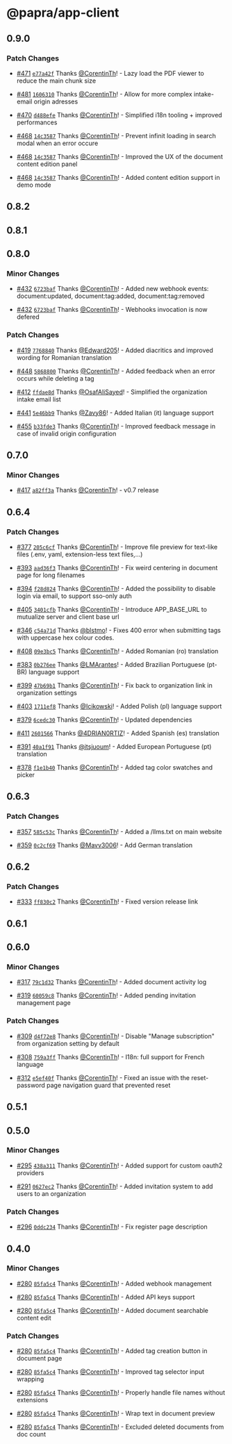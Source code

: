 # @papra/app-client

## 0.9.0

### Patch Changes

- [#471](https://github.com/papra-hq/papra/pull/471) [`e77a42f`](https://github.com/papra-hq/papra/commit/e77a42fbf14da011cd396426aa0bbea56c889740) Thanks [@CorentinTh](https://github.com/CorentinTh)! - Lazy load the PDF viewer to reduce the main chunk size

- [#481](https://github.com/papra-hq/papra/pull/481) [`1606310`](https://github.com/papra-hq/papra/commit/1606310745e8edf405b527127078143481419e8c) Thanks [@CorentinTh](https://github.com/CorentinTh)! - Allow for more complex intake-email origin adresses

- [#470](https://github.com/papra-hq/papra/pull/470) [`d488efe`](https://github.com/papra-hq/papra/commit/d488efe2cc4aa4f433cec4e9b8cc909b091eccc4) Thanks [@CorentinTh](https://github.com/CorentinTh)! - Simplified i18n tooling + improved performances

- [#468](https://github.com/papra-hq/papra/pull/468) [`14c3587`](https://github.com/papra-hq/papra/commit/14c3587de07a605ec586bdc428d9e76956bf1c67) Thanks [@CorentinTh](https://github.com/CorentinTh)! - Prevent infinit loading in search modal when an error occure

- [#468](https://github.com/papra-hq/papra/pull/468) [`14c3587`](https://github.com/papra-hq/papra/commit/14c3587de07a605ec586bdc428d9e76956bf1c67) Thanks [@CorentinTh](https://github.com/CorentinTh)! - Improved the UX of the document content edition panel

- [#468](https://github.com/papra-hq/papra/pull/468) [`14c3587`](https://github.com/papra-hq/papra/commit/14c3587de07a605ec586bdc428d9e76956bf1c67) Thanks [@CorentinTh](https://github.com/CorentinTh)! - Added content edition support in demo mode

## 0.8.2

## 0.8.1

## 0.8.0

### Minor Changes

- [#432](https://github.com/papra-hq/papra/pull/432) [`6723baf`](https://github.com/papra-hq/papra/commit/6723baf98ad46f989fe1e1e19ad0dd25622cca77) Thanks [@CorentinTh](https://github.com/CorentinTh)! - Added new webhook events: document:updated, document:tag:added, document:tag:removed

- [#432](https://github.com/papra-hq/papra/pull/432) [`6723baf`](https://github.com/papra-hq/papra/commit/6723baf98ad46f989fe1e1e19ad0dd25622cca77) Thanks [@CorentinTh](https://github.com/CorentinTh)! - Webhooks invocation is now defered

### Patch Changes

- [#419](https://github.com/papra-hq/papra/pull/419) [`7768840`](https://github.com/papra-hq/papra/commit/7768840aa4425a03cb96dc1c17605bfa8e6a0de4) Thanks [@Edward205](https://github.com/Edward205)! - Added diacritics and improved wording for Romanian translation

- [#448](https://github.com/papra-hq/papra/pull/448) [`5868800`](https://github.com/papra-hq/papra/commit/5868800bcec6ed69b5441b50e4445fae5cdb5bfb) Thanks [@CorentinTh](https://github.com/CorentinTh)! - Added feedback when an error occurs while deleting a tag

- [#412](https://github.com/papra-hq/papra/pull/412) [`ffdae8d`](https://github.com/papra-hq/papra/commit/ffdae8db56c6ecfe63eb263ee606e9469eef8874) Thanks [@OsafAliSayed](https://github.com/OsafAliSayed)! - Simplified the organization intake email list

- [#441](https://github.com/papra-hq/papra/pull/441) [`5e46bb9`](https://github.com/papra-hq/papra/commit/5e46bb9e6a39cd16a83636018370607a27db042a) Thanks [@Zavy86](https://github.com/Zavy86)! - Added Italian (it) language support

- [#455](https://github.com/papra-hq/papra/pull/455) [`b33fde3`](https://github.com/papra-hq/papra/commit/b33fde35d3e8622e31b51aadfe56875d8e48a2ef) Thanks [@CorentinTh](https://github.com/CorentinTh)! - Improved feedback message in case of invalid origin configuration

## 0.7.0

### Minor Changes

- [#417](https://github.com/papra-hq/papra/pull/417) [`a82ff3a`](https://github.com/papra-hq/papra/commit/a82ff3a755fa1164b4d8ff09b591ed6482af0ccc) Thanks [@CorentinTh](https://github.com/CorentinTh)! - v0.7 release

## 0.6.4

### Patch Changes

- [#377](https://github.com/papra-hq/papra/pull/377) [`205c6cf`](https://github.com/papra-hq/papra/commit/205c6cfd461fa0020a93753571f886726ddfdb57) Thanks [@CorentinTh](https://github.com/CorentinTh)! - Improve file preview for text-like files (.env, yaml, extension-less text files,...)

- [#393](https://github.com/papra-hq/papra/pull/393) [`aad36f3`](https://github.com/papra-hq/papra/commit/aad36f325296548019148bc4e32782fe562fd95b) Thanks [@CorentinTh](https://github.com/CorentinTh)! - Fix weird centering in document page for long filenames

- [#394](https://github.com/papra-hq/papra/pull/394) [`f28d824`](https://github.com/papra-hq/papra/commit/f28d8245bf385d7be3b3b8ee449c3fdc88fa375c) Thanks [@CorentinTh](https://github.com/CorentinTh)! - Added the possibility to disable login via email, to support sso-only auth

- [#405](https://github.com/papra-hq/papra/pull/405) [`3401cfb`](https://github.com/papra-hq/papra/commit/3401cfbfdc7e280d2f0f3166ceddcbf55486f574) Thanks [@CorentinTh](https://github.com/CorentinTh)! - Introduce APP_BASE_URL to mutualize server and client base url

- [#346](https://github.com/papra-hq/papra/pull/346) [`c54a71d`](https://github.com/papra-hq/papra/commit/c54a71d2c5998abde8ec78741b8c2e561203a045) Thanks [@blstmo](https://github.com/blstmo)! - Fixes 400 error when submitting tags with uppercase hex colour codes.

- [#408](https://github.com/papra-hq/papra/pull/408) [`09e3bc5`](https://github.com/papra-hq/papra/commit/09e3bc5e151594bdbcb1f9df1b869a78e583af3f) Thanks [@CorentinTh](https://github.com/CorentinTh)! - Added Romanian (ro) translation

- [#383](https://github.com/papra-hq/papra/pull/383) [`0b276ee`](https://github.com/papra-hq/papra/commit/0b276ee0d5e936fffc1f8284c654a8ada0efbafb) Thanks [@LMArantes](https://github.com/LMArantes)! - Added Brazilian Portuguese (pt-BR) language support

- [#399](https://github.com/papra-hq/papra/pull/399) [`47b69b1`](https://github.com/papra-hq/papra/commit/47b69b15f4f711e47421fc21a3ac447824d67642) Thanks [@CorentinTh](https://github.com/CorentinTh)! - Fix back to organization link in organization settings

- [#403](https://github.com/papra-hq/papra/pull/403) [`1711ef8`](https://github.com/papra-hq/papra/commit/1711ef866d0071a804484b3e163a5e2ccbcec8fd) Thanks [@Icikowski](https://github.com/Icikowski)! - Added Polish (pl) language support

- [#379](https://github.com/papra-hq/papra/pull/379) [`6cedc30`](https://github.com/papra-hq/papra/commit/6cedc30716e320946f79a0a9fd8d3b26e834f4db) Thanks [@CorentinTh](https://github.com/CorentinTh)! - Updated dependencies

- [#411](https://github.com/papra-hq/papra/pull/411) [`2601566`](https://github.com/papra-hq/papra/commit/26015666de197827a65a5bebf376921bbfcc3ab8) Thanks [@4DRIAN0RTIZ](https://github.com/4DRIAN0RTIZ)! - Added Spanish (es) translation

- [#391](https://github.com/papra-hq/papra/pull/391) [`40a1f91`](https://github.com/papra-hq/papra/commit/40a1f91b67d92e135d13dfcd41e5fd3532c30ca5) Thanks [@itsjuoum](https://github.com/itsjuoum)! - Added European Portuguese (pt) translation

- [#378](https://github.com/papra-hq/papra/pull/378) [`f1e1b40`](https://github.com/papra-hq/papra/commit/f1e1b4037b31ff5de1fd228b8390dd4d97a8bda8) Thanks [@CorentinTh](https://github.com/CorentinTh)! - Added tag color swatches and picker

## 0.6.3

### Patch Changes

- [#357](https://github.com/papra-hq/papra/pull/357) [`585c53c`](https://github.com/papra-hq/papra/commit/585c53cd9d0d7dbd517dbb1adddfd9e7b70f9fe5) Thanks [@CorentinTh](https://github.com/CorentinTh)! - Added a /llms.txt on main website

- [#359](https://github.com/papra-hq/papra/pull/359) [`0c2cf69`](https://github.com/papra-hq/papra/commit/0c2cf698d1a9e9a3cea023920b10cfcd5d83be14) Thanks [@Mavv3006](https://github.com/Mavv3006)! - Add German translation

## 0.6.2

### Patch Changes

- [#333](https://github.com/papra-hq/papra/pull/333) [`ff830c2`](https://github.com/papra-hq/papra/commit/ff830c234a02ddb4cbc480cf77ef49b8de35fbae) Thanks [@CorentinTh](https://github.com/CorentinTh)! - Fixed version release link

## 0.6.1

## 0.6.0

### Minor Changes

- [#317](https://github.com/papra-hq/papra/pull/317) [`79c1d32`](https://github.com/papra-hq/papra/commit/79c1d3206b140cf8b3d33ef8bda6098dcf4c9c9c) Thanks [@CorentinTh](https://github.com/CorentinTh)! - Added document activity log

- [#319](https://github.com/papra-hq/papra/pull/319) [`60059c8`](https://github.com/papra-hq/papra/commit/60059c895c4860cbfda69d3c989ad00542def65b) Thanks [@CorentinTh](https://github.com/CorentinTh)! - Added pending invitation management page

### Patch Changes

- [#309](https://github.com/papra-hq/papra/pull/309) [`d4f72e8`](https://github.com/papra-hq/papra/commit/d4f72e889a4d39214de998942bc0eb88cd5cee3d) Thanks [@CorentinTh](https://github.com/CorentinTh)! - Disable "Manage subscription" from organization setting by default

- [#308](https://github.com/papra-hq/papra/pull/308) [`759a3ff`](https://github.com/papra-hq/papra/commit/759a3ff713db8337061418b9c9b122b957479343) Thanks [@CorentinTh](https://github.com/CorentinTh)! - I18n: full support for French language

- [#312](https://github.com/papra-hq/papra/pull/312) [`e5ef40f`](https://github.com/papra-hq/papra/commit/e5ef40f36c27ea25dc8a79ef2805d673761eec2a) Thanks [@CorentinTh](https://github.com/CorentinTh)! - Fixed an issue with the reset-password page navigation guard that prevented reset

## 0.5.1

## 0.5.0

### Minor Changes

- [#295](https://github.com/papra-hq/papra/pull/295) [`438a311`](https://github.com/papra-hq/papra/commit/438a31171c606138c4b7fa299fdd58dcbeaaf298) Thanks [@CorentinTh](https://github.com/CorentinTh)! - Added support for custom oauth2 providers

- [#291](https://github.com/papra-hq/papra/pull/291) [`0627ec2`](https://github.com/papra-hq/papra/commit/0627ec25a422b7b820b08740cfc2905f9c55c00e) Thanks [@CorentinTh](https://github.com/CorentinTh)! - Added invitation system to add users to an organization

### Patch Changes

- [#296](https://github.com/papra-hq/papra/pull/296) [`0ddc234`](https://github.com/papra-hq/papra/commit/0ddc2340f092cf6fe5bf2175b55fb46db7681c36) Thanks [@CorentinTh](https://github.com/CorentinTh)! - Fix register page description

## 0.4.0

### Minor Changes

- [#280](https://github.com/papra-hq/papra/pull/280) [`85fa5c4`](https://github.com/papra-hq/papra/commit/85fa5c43424d139f5c2752a3ad644082e61d3d67) Thanks [@CorentinTh](https://github.com/CorentinTh)! - Added webhook management

- [#280](https://github.com/papra-hq/papra/pull/280) [`85fa5c4`](https://github.com/papra-hq/papra/commit/85fa5c43424d139f5c2752a3ad644082e61d3d67) Thanks [@CorentinTh](https://github.com/CorentinTh)! - Added API keys support

- [#280](https://github.com/papra-hq/papra/pull/280) [`85fa5c4`](https://github.com/papra-hq/papra/commit/85fa5c43424d139f5c2752a3ad644082e61d3d67) Thanks [@CorentinTh](https://github.com/CorentinTh)! - Added document searchable content edit

### Patch Changes

- [#280](https://github.com/papra-hq/papra/pull/280) [`85fa5c4`](https://github.com/papra-hq/papra/commit/85fa5c43424d139f5c2752a3ad644082e61d3d67) Thanks [@CorentinTh](https://github.com/CorentinTh)! - Added tag creation button in document page

- [#280](https://github.com/papra-hq/papra/pull/280) [`85fa5c4`](https://github.com/papra-hq/papra/commit/85fa5c43424d139f5c2752a3ad644082e61d3d67) Thanks [@CorentinTh](https://github.com/CorentinTh)! - Improved tag selector input wrapping

- [#280](https://github.com/papra-hq/papra/pull/280) [`85fa5c4`](https://github.com/papra-hq/papra/commit/85fa5c43424d139f5c2752a3ad644082e61d3d67) Thanks [@CorentinTh](https://github.com/CorentinTh)! - Properly handle file names without extensions

- [#280](https://github.com/papra-hq/papra/pull/280) [`85fa5c4`](https://github.com/papra-hq/papra/commit/85fa5c43424d139f5c2752a3ad644082e61d3d67) Thanks [@CorentinTh](https://github.com/CorentinTh)! - Wrap text in document preview

- [#280](https://github.com/papra-hq/papra/pull/280) [`85fa5c4`](https://github.com/papra-hq/papra/commit/85fa5c43424d139f5c2752a3ad644082e61d3d67) Thanks [@CorentinTh](https://github.com/CorentinTh)! - Excluded deleted documents from doc count

